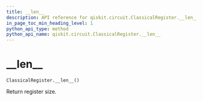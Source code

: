 ```yaml
---
title: __len__
description: API reference for qiskit.circuit.ClassicalRegister.__len__
in_page_toc_min_heading_level: 1
python_api_type: method
python_api_name: qiskit.circuit.ClassicalRegister.__len__
---
```


# \_\_len\_\_

<span id="qiskit.circuit.ClassicalRegister.__len__" />

`ClassicalRegister.__len__()`

Return register size.

